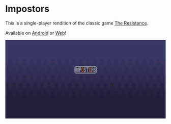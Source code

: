 # Impostors
This is a single-player rendition of the classic game [The Resistance](https://en.wikipedia.org/wiki/The_Resistance_(game)).

Available on [Android](https://play.google.com/store/apps/details?id=com.battosai.impostor) or [Web](https://battosai.github.io/Impostors/)!

![alt text](Assets/Images/Store/featureGraphic.png)
